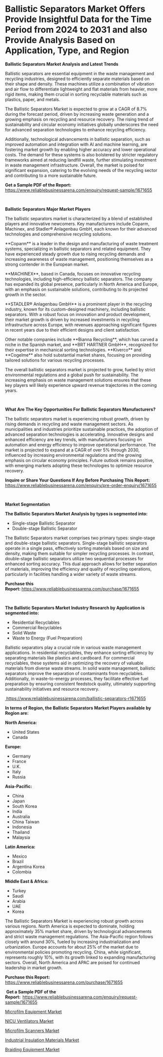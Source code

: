 <p><h1>Ballistic Separators Market Offers Provide Insightful Data for the Time Period from 2024 to 2031 and also Provide Analysis Based on Application, Type, and Region</h1></p><p><strong>Ballistic Separators Market Analysis and Latest Trends</strong></p>
<p><p>Ballistic separators are essential equipment in the waste management and recycling industries, designed to efficiently separate materials based on their shape and density. These machines utilize a combination of vibration and air flow to differentiate lightweight and flat materials from heavier, more rigid items, making them crucial in sorting recyclable materials such as plastics, paper, and metals.</p><p>The Ballistic Separators Market is expected to grow at a CAGR of 8.7% during the forecast period, driven by increasing waste generation and a growing emphasis on recycling and resource recovery. The rising trend of sustainability and circular economy initiatives globally underscores the need for advanced separation technologies to enhance recycling efficiency. </p><p>Additionally, technological advancements in ballistic separation, such as improved automation and integration with AI and machine learning, are fostering market growth by enabling higher accuracy and lower operational costs. The demand for these systems is also bolstered by stricter regulatory frameworks aimed at reducing landfill waste, further stimulating investment in waste management infrastructure. Overall, the market is poised for significant expansion, catering to the evolving needs of the recycling sector and contributing to a more sustainable future.</p></p>
<p><strong>Get a Sample PDF of the Report:&nbsp;</strong> <a href="https://www.reliablebusinessarena.com/enquiry/request-sample/1671655?utm_campaign=1495&utm_medium=2&utm_source=Github&utm_content=ia&utm_term=10102024&utm_id=ballistic-separators">https://www.reliablebusinessarena.com/enquiry/request-sample/1671655</a></p>
<p>&nbsp;</p>
<p><strong>Ballistic Separators Major Market Players</strong></p>
<p><p>The ballistic separators market is characterized by a blend of established players and innovative newcomers. Key manufacturers include Coparm, Machinex, and Stadler® Anlagenbau GmbH, each known for their advanced technologies and comprehensive recycling solutions.</p><p>**Coparm** is a leader in the design and manufacturing of waste treatment systems, specializing in ballistic separators and related equipment. They have experienced steady growth due to rising recycling demands and increasing awareness of waste management, positioning themselves as a strong contender in the European market.</p><p>**MACHINEX**, based in Canada, focuses on innovative recycling technologies, including high-efficiency ballistic separators. The company has expanded its global presence, particularly in North America and Europe, with an emphasis on sustainable solutions, contributing to its projected growth in the sector.</p><p>**STADLER® Anlagenbau GmbH** is a prominent player in the recycling industry, known for its custom-designed machinery, including ballistic separators. With a robust focus on innovation and product development, their market growth is driven by increased investments in recycling infrastructure across Europe, with revenues approaching significant figures in recent years due to their efficient designs and client satisfaction.</p><p>Other notable companies include **Bianna Recycling**, which has carved a niche in the Spanish market, and **BRT HARTNER GmbH**, recognized for their expertise in mechanical sorting technologies. **Kiverco** and **Cogelme** also hold substantial market shares, focusing on providing tailored solutions for various recycling processes.</p><p>The overall ballistic separators market is projected to grow, fueled by strict environmental regulations and a global push for sustainability. The increasing emphasis on waste management solutions ensures that these key players will likely experience upward revenue trajectories in the coming years.</p></p>
<p>&nbsp;</p>
<p><strong>What Are The Key Opportunities For Ballistic Separators Manufacturers?</strong></p>
<p><p>The ballistic separators market is experiencing robust growth, driven by rising demands in recycling and waste management sectors. As municipalities and industries prioritize sustainable practices, the adoption of advanced separation technologies is accelerating. Innovative designs and enhanced efficiency are key trends, with manufacturers focusing on automation and energy efficiency to improve operational performance. The market is projected to expand at a CAGR of over 5% through 2030, influenced by increasing environmental regulations and the growing emphasis on circular economy principles. Future outlook remains positive, with emerging markets adopting these technologies to optimize resource recovery.</p></p>
<p><strong>Inquire or Share Your Questions If Any Before Purchasing This Report:</strong> <a href="https://www.reliablebusinessarena.com/enquiry/pre-order-enquiry/1671655?utm_campaign=1495&utm_medium=2&utm_source=Github&utm_content=ia&utm_term=10102024&utm_id=ballistic-separators">https://www.reliablebusinessarena.com/enquiry/pre-order-enquiry/1671655</a></p>
<p>&nbsp;</p>
<p><strong>Market Segmentation</strong></p>
<p><strong>The Ballistic Separators Market Analysis by types is segmented into:</strong></p>
<p><ul><li>Single-stage Ballistic Separator</li><li>Double-stage Ballistic Separator</li></ul></p>
<p><p>The Ballistic Separators market comprises two primary types: single-stage and double-stage ballistic separators. Single-stage ballistic separators operate in a single pass, effectively sorting materials based on size and density, making them suitable for simpler recycling processes. In contrast, double-stage ballistic separators utilize two sequential processes for enhanced sorting accuracy. This dual approach allows for better separation of materials, improving the efficiency and quality of recycling operations, particularly in facilities handling a wider variety of waste streams.</p></p>
<p><strong>Purchase this Report:&nbsp;</strong><a href="https://www.reliablebusinessarena.com/purchase/1671655?utm_campaign=1495&utm_medium=2&utm_source=Github&utm_content=ia&utm_term=10102024&utm_id=ballistic-separators">https://www.reliablebusinessarena.com/purchase/1671655</a></p>
<p>&nbsp;</p>
<p><strong>The Ballistic Separators Market Industry Research by Application is segmented into:</strong></p>
<p><ul><li>Residential Recyclables</li><li>Commercial Recyclables</li><li>Solid Waste</li><li>Waste to Energy (Fuel Preparation)</li></ul></p>
<p><p>Ballistic separators play a crucial role in various waste management applications. In residential recyclables, they enhance sorting efficiency by separating materials like plastics and cardboard. For commercial recyclables, these systems aid in optimizing the recovery of valuable materials from diverse waste streams. In solid waste management, ballistic separators improve the separation of contaminants from recyclables. Additionally, in waste-to-energy processes, they facilitate effective fuel preparation by ensuring consistent feedstock quality, ultimately supporting sustainability initiatives and resource recovery.</p></p>
<p><a href="https://www.reliablebusinessarena.com/ballistic-separators-r1671655?utm_campaign=1495&utm_medium=2&utm_source=Github&utm_content=ia&utm_term=10102024&utm_id=ballistic-separators">&nbsp;https://www.reliablebusinessarena.com/ballistic-separators-r1671655</a></p>
<p><strong>In terms of Region, the Ballistic Separators Market Players available by Region are:</strong></p>
<p>
    <p> <strong> North America: </strong>
        <ul>
            <li>United States</li>
            <li>Canada</li>
        </ul>
        </p> 
    <p> <strong> Europe: </strong>
        <ul>
            <li>Germany</li>
            <li>France</li>
            <li>U.K.</li>
            <li>Italy</li>
            <li>Russia</li>
        </ul>
        </p> 
    <p> <strong> Asia-Pacific: </strong>
        <ul>
            <li>China</li>
            <li>Japan</li>
            <li>South Korea</li>
            <li>India</li>
            <li>Australia</li>
            <li>China Taiwan</li>
            <li>Indonesia</li>
            <li>Thailand</li>
            <li>Malaysia</li>
        </ul>
        </p> 
    <p> <strong> Latin America: </strong>
        <ul>
            <li>Mexico</li>
            <li>Brazil</li>
            <li>Argentina Korea</li>
            <li>Colombia</li>
        </ul>
        </p> 
    <p> <strong> Middle East & Africa: </strong>
        <ul>
            <li>Turkey</li>
            <li>Saudi</li>
            <li>Arabia</li>
            <li>UAE</li>
            <li>Korea</li>
        </ul>
    </p>
    </p>
<p><p>The Ballistic Separators Market is experiencing robust growth across various regions. North America is expected to dominate, holding approximately 35% market share, driven by technological advancements and strict waste management regulations. The Asia-Pacific region follows closely with around 30%, fueled by increasing industrialization and urbanization. Europe accounts for about 25% of the market due to environmental policies promoting recycling. China, while significant, represents roughly 10%, with its growth linked to expanding manufacturing sectors. Overall, North America and APAC are poised for continued leadership in market growth.</p></p>
<p><strong>Purchase this Report: </strong><a href="https://www.reliablebusinessarena.com/purchase/1671655?utm_campaign=1495&utm_medium=2&utm_source=Github&utm_content=ia&utm_term=10102024&utm_id=ballistic-separators">https://www.reliablebusinessarena.com/purchase/1671655</a></p>
<p>&nbsp;<strong>Get a Sample PDF of the Report:&nbsp;&nbsp;</strong><a href="https://www.reliablebusinessarena.com/enquiry/request-sample/1671655?utm_campaign=1495&utm_medium=2&utm_source=Github&utm_content=ia&utm_term=10102024&utm_id=ballistic-separators">https://www.reliablebusinessarena.com/enquiry/request-sample/1671655</a></p>
<p><strong></strong></p>
<p><p><a href="https://www.linkedin.com/pulse/microfilm-equipment-market-size-growth-industry-analysis-bap8c?utm_campaign=1495&utm_medium=2&utm_source=Github&utm_content=ia&utm_term=10102024&utm_id=ballistic-separators">Microfilm Equipment Market</a></p><p><a href="https://www.linkedin.com/pulse/nicu-ventilators-market-outlook-current-assessment-ut0ce?utm_campaign=1495&utm_medium=2&utm_source=Github&utm_content=ia&utm_term=10102024&utm_id=ballistic-separators">NICU Ventilators Market</a></p><p><a href="https://www.linkedin.com/pulse/why-should-you-invest-microfilm-scanners-market-trends-ehllc?utm_campaign=1495&utm_medium=2&utm_source=Github&utm_content=ia&utm_term=10102024&utm_id=ballistic-separators">Microfilm Scanners Market</a></p><p><a href="https://www.linkedin.com/pulse/industrial-insulation-materials-market-evolution-future-outlook-ikcge?utm_campaign=1495&utm_medium=2&utm_source=Github&utm_content=ia&utm_term=10102024&utm_id=ballistic-separators">Industrial Insulation Materials Market</a></p><p><a href="https://www.linkedin.com/pulse/braiding-equipment-market-evolution-key-trends-regional-6alle?utm_campaign=1495&utm_medium=2&utm_source=Github&utm_content=ia&utm_term=10102024&utm_id=ballistic-separators">Braiding Equipment Market</a></p></p>